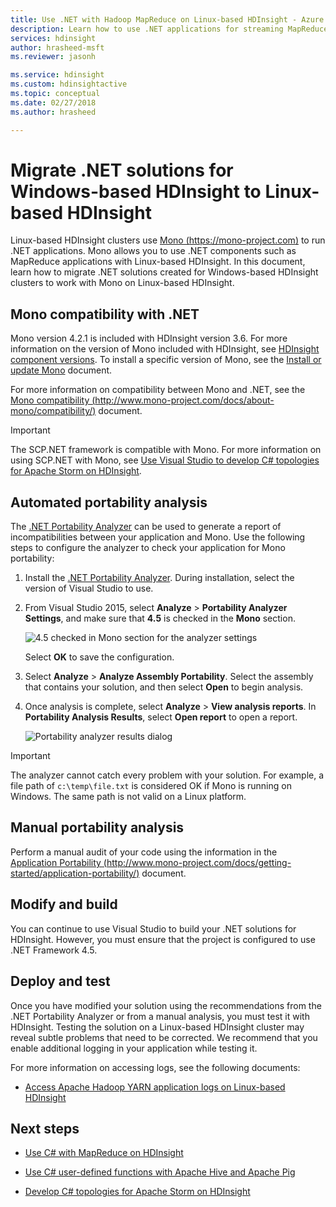 ```yaml
---
title: Use .NET with Hadoop MapReduce on Linux-based HDInsight - Azure 
description: Learn how to use .NET applications for streaming MapReduce on Linux-based HDInsight.
services: hdinsight
author: hrasheed-msft
ms.reviewer: jasonh

ms.service: hdinsight
ms.custom: hdinsightactive
ms.topic: conceptual
ms.date: 02/27/2018
ms.author: hrasheed

---
```

# Migrate .NET solutions for Windows-based HDInsight to Linux-based HDInsight

Linux-based HDInsight clusters use [Mono (https://mono-project.com)](https://mono-project.com) to run .NET applications. Mono allows you to use .NET components such as MapReduce applications with Linux-based HDInsight. In this document, learn how to migrate .NET solutions created for Windows-based HDInsight clusters to work with Mono on Linux-based HDInsight.

## Mono compatibility with .NET

Mono version 4.2.1 is included with HDInsight version 3.6. For more information on the version of Mono included with HDInsight, see [HDInsight component versions](hdinsight-component-versioning.md). To install a specific version of Mono, see the [Install or update Mono](hdinsight-hadoop-install-mono.md) document.

For more information on compatibility between Mono and .NET, see the [Mono compatibility (http://www.mono-project.com/docs/about-mono/compatibility/)](http://www.mono-project.com/docs/about-mono/compatibility/) document.

> [!IMPORTANT]  
> The SCP.NET framework is compatible with Mono. For more information on using SCP.NET with Mono, see [Use Visual Studio to develop C# topologies for Apache Storm on HDInsight](storm/apache-storm-develop-csharp-visual-studio-topology.md).

## Automated portability analysis

The [.NET Portability Analyzer](https://marketplace.visualstudio.com/items?itemName=ConnieYau.NETPortabilityAnalyzer) can be used to generate a report of incompatibilities between your application and Mono. Use the following steps to configure the analyzer to check your application for Mono portability:

1. Install the [.NET Portability Analyzer](https://marketplace.visualstudio.com/items?itemName=ConnieYau.NETPortabilityAnalyzer). During installation, select the version of Visual Studio to use.

2. From Visual Studio 2015, select __Analyze__ > __Portability Analyzer Settings__, and make sure that __4.5__ is checked in the __Mono__ section.

    ![4.5 checked in Mono section for the analyzer settings](./media/hdinsight-hadoop-migrate-dotnet-to-linux/portability-analyzer-settings.png)

    Select __OK__ to save the configuration.

3. Select __Analyze__ > __Analyze Assembly Portability__. Select the assembly that contains your solution, and then select __Open__ to begin analysis.

4. Once analysis is complete, select __Analyze__ > __View analysis reports__. In __Portability Analysis Results__, select __Open report__ to open a report.

    ![Portability analyzer results dialog](./media/hdinsight-hadoop-migrate-dotnet-to-linux/portability-analyzer-results.png)

> [!IMPORTANT]  
> The analyzer cannot catch every problem with your solution. For example, a file path of `c:\temp\file.txt` is considered OK if Mono is running on Windows. The same path is not valid on a Linux platform.

## Manual portability analysis

Perform a manual audit of your code using the information in the [Application Portability (http://www.mono-project.com/docs/getting-started/application-portability/)](http://www.mono-project.com/docs/getting-started/application-portability/) document.

## Modify and build

You can continue to use Visual Studio to build your .NET solutions for HDInsight. However, you must ensure that the project is configured to use .NET Framework 4.5.

## Deploy and test

Once you have modified your solution using the recommendations from the .NET Portability Analyzer or from a manual analysis, you must test it with HDInsight. Testing the solution on a Linux-based HDInsight cluster may reveal subtle problems that need to be corrected. We recommend that you enable additional logging in your application while testing it.

For more information on accessing logs, see the following documents:

* [Access Apache Hadoop YARN application logs on Linux-based HDInsight](hdinsight-hadoop-access-yarn-app-logs-linux.md)

## Next steps

* [Use C# with MapReduce on HDInsight](hadoop/apache-hadoop-dotnet-csharp-mapreduce-streaming.md)

* [Use C# user-defined functions with Apache Hive and Apache Pig](hadoop/apache-hadoop-hive-pig-udf-dotnet-csharp.md)

* [Develop C# topologies for Apache Storm on HDInsight](storm/apache-storm-develop-csharp-visual-studio-topology.md)
